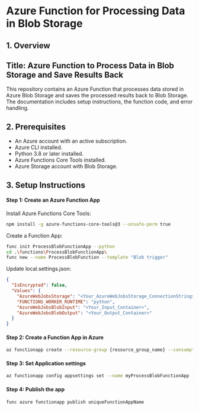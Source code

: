 # Azure Function for Processing Data in Blob Storage
## 1. Overview
## Title: Azure Function to Process Data in Blob Storage and Save Results Back

This repository contains an Azure Function that processes data stored in Azure Blob Storage and saves the processed results back to Blob Storage. The documentation includes setup instructions, the function code, and error handling.

## 2. Prerequisites
- An Azure account with an active subscription.
- Azure CLI installed.
- Python 3.8 or later installed.
- Azure Functions Core Tools installed.
- Azure Storage account with Blob Storage.
## 3. Setup Instructions
#### Step 1: Create an Azure Function App
Install Azure Functions Core Tools:

```bash
npm install -g azure-functions-core-tools@3 --unsafe-perm true
```

Create a Function App:

```bash
func init ProcessBlobFunctionApp --python
cd .\functions\ProcessBlobFunctionApp\
func new --name ProcessBlobFunction --template "Blob trigger"
```

Update local.settings.json:

```json
{
  "IsEncrypted": false,
  "Values": {
    "AzureWebJobsStorage": "<Your_AzureWebJobsStorage_ConnectionString>",
    "FUNCTIONS_WORKER_RUNTIME": "python",
    "AzureWebJobsBlobInput": "<Your_Input_Container>",
    "AzureWebJobsBlobOutput": "<Your_Output_Container>"
  }
}
```
  #### Step 2: Create a Function App in Azure
  ```bash
  az functionapp create --resource-group {resource_group_name} --consumption-plan-location {location} --runtime python --runtime-version 3.8 --functions-version 3 --name {function_app_name} --storage-account {storage_account_name} --os-type Linux
  ```
  #### Step 3: Set Application settings
  ```bash
  az functionapp config appsettings set --name myProcessBlobFunctionApp --resource-group myResourceGroup --settings AzureWebJobsStorage="DefaultEndpointsProtocol=https;AccountName=your_source_account_name;AccountKey=your_source_account_key;EndpointSuffix=core.windows.net" ADLSGen2Storage="DefaultEndpointsProtocol=https;AccountName=your_adls_account_name;AccountKey=your_adls_account_key;EndpointSuffix=core.windows.net"
  ```

  #### Step 4: Publish the app
  ```bash
  func azure functionapp publish uniqueFunctionAppName
  ```